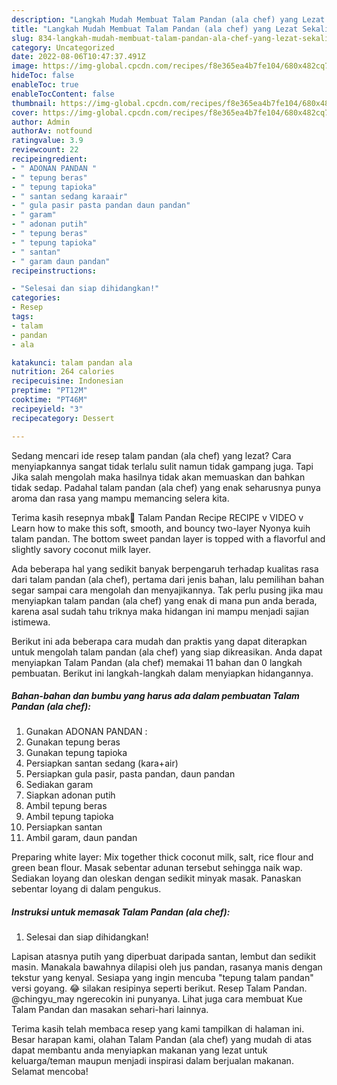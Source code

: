 ```yaml
---
description: "Langkah Mudah Membuat Talam Pandan (ala chef) yang Lezat Sekali}"
title: "Langkah Mudah Membuat Talam Pandan (ala chef) yang Lezat Sekali}"
slug: 834-langkah-mudah-membuat-talam-pandan-ala-chef-yang-lezat-sekali
category: Uncategorized
date: 2022-08-06T10:47:37.491Z
image: https://img-global.cpcdn.com/recipes/f8e365ea4b7fe104/680x482cq70/talam-pandan-ala-chef-foto-resep-utama.jpg
hideToc: false
enableToc: true
enableTocContent: false
thumbnail: https://img-global.cpcdn.com/recipes/f8e365ea4b7fe104/680x482cq70/talam-pandan-ala-chef-foto-resep-utama.jpg
cover: https://img-global.cpcdn.com/recipes/f8e365ea4b7fe104/680x482cq70/talam-pandan-ala-chef-foto-resep-utama.jpg
author: Admin
authorAv: notfound
ratingvalue: 3.9
reviewcount: 22
recipeingredient:
- " ADONAN PANDAN "
- " tepung beras"
- " tepung tapioka"
- " santan sedang karaair"
- " gula pasir pasta pandan daun pandan"
- " garam"
- " adonan putih"
- " tepung beras"
- " tepung tapioka"
- " santan"
- " garam daun pandan"
recipeinstructions:

- "Selesai dan siap dihidangkan!"
categories:
- Resep
tags:
- talam
- pandan
- ala

katakunci: talam pandan ala 
nutrition: 264 calories
recipecuisine: Indonesian
preptime: "PT12M"
cooktime: "PT46M"
recipeyield: "3"
recipecategory: Dessert

---
```



Sedang mencari ide resep talam pandan (ala chef) yang lezat? Cara menyiapkannya sangat tidak terlalu sulit namun tidak gampang juga. Tapi Jika salah mengolah maka hasilnya tidak akan memuaskan dan bahkan tidak sedap. Padahal talam pandan (ala chef) yang enak seharusnya punya aroma dan rasa yang mampu memancing selera kita.


Terima kasih resepnya mbak🙏 Talam Pandan Recipe RECIPE v VIDEO v Learn how to make this soft, smooth, and bouncy two-layer Nyonya kuih talam pandan. The bottom sweet pandan layer is topped with a flavorful and slightly savory coconut milk layer.

Ada beberapa hal yang sedikit banyak berpengaruh terhadap kualitas rasa dari talam pandan (ala chef), pertama dari jenis bahan, lalu pemilihan bahan segar sampai cara mengolah dan menyajikannya. Tak perlu pusing jika mau menyiapkan talam pandan (ala chef) yang enak di mana pun anda berada, karena asal sudah tahu triknya maka hidangan ini mampu menjadi sajian istimewa.


Berikut ini ada beberapa cara mudah dan praktis yang dapat diterapkan untuk mengolah talam pandan (ala chef) yang siap dikreasikan. Anda dapat menyiapkan Talam Pandan (ala chef) memakai 11 bahan dan 0 langkah pembuatan. Berikut ini langkah-langkah dalam menyiapkan hidangannya.

<!--inarticleads1-->

##### Bahan-bahan dan bumbu yang harus ada dalam pembuatan Talam Pandan (ala chef):

1. Gunakan  ADONAN PANDAN :
1. Gunakan  tepung beras
1. Gunakan  tepung tapioka
1. Persiapkan  santan sedang (kara+air)
1. Persiapkan  gula pasir, pasta pandan, daun pandan
1. Sediakan  garam
1. Siapkan  adonan putih
1. Ambil  tepung beras
1. Ambil  tepung tapioka
1. Persiapkan  santan
1. Ambil  garam, daun pandan


Preparing white layer: Mix together thick coconut milk, salt, rice flour and green bean flour. Masak sebentar adunan tersebut sehingga naik wap. Sediakan loyang dan oleskan dengan sedikit minyak masak. Panaskan sebentar loyang di dalam pengukus. 

<!--inarticleads2-->

##### Instruksi untuk memasak Talam Pandan (ala chef):


1. Selesai dan siap dihidangkan!

Lapisan atasnya putih yang diperbuat daripada santan, lembut dan sedikit masin. Manakala bawahnya dilapisi oleh jus pandan, rasanya manis dengan tekstur yang kenyal. Sesiapa yang ingin mencuba &#34;tepung talam pandan&#34; versi goyang. 😂 silakan resipinya seperti berikut. Resep Talam Pandan. @chingyu_may ngerecokin ini punyanya. Lihat juga cara membuat Kue Talam Pandan dan masakan sehari-hari lainnya. 

Terima kasih telah membaca resep yang kami tampilkan di halaman ini. Besar harapan kami, olahan Talam Pandan (ala chef) yang mudah di atas dapat membantu anda menyiapkan makanan yang lezat untuk keluarga/teman maupun menjadi inspirasi dalam berjualan makanan. Selamat mencoba!
